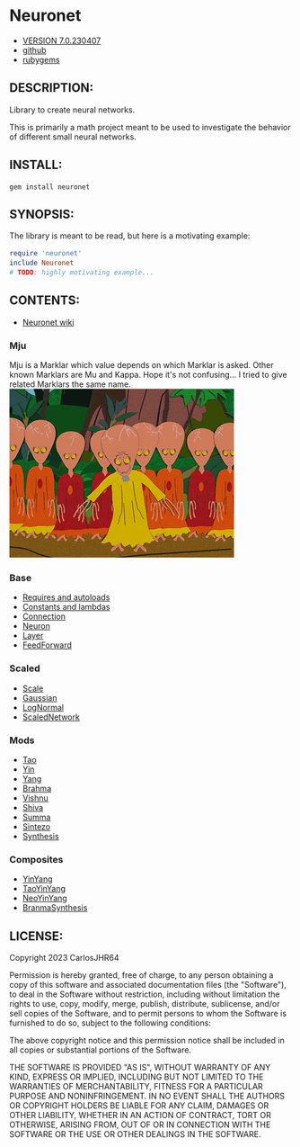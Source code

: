 # Neuronet

* [VERSION 7.0.230407](https://github.com/carlosjhr64/neuronet/releases)
* [github](https://github.com/carlosjhr64/neuronet)
* [rubygems](https://rubygems.org/gems/neuronet)

## DESCRIPTION:

Library to create neural networks.

This is primarily a math project meant to be used to investigate the behavior of
different small neural networks.

## INSTALL:
```console
gem install neuronet
```
## SYNOPSIS:

The library is meant to be read, but here is a motivating example:
```ruby
require 'neuronet'
include Neuronet
# TODO: highly motivating example...
```
## CONTENTS:

* [Neuronet wiki](https://github.com/carlosjhr64/neuronet/wiki)

### Mju

Mju is a Marklar which value depends on which Marklar is asked.
Other known Marklars are Mu and Kappa.
Hope it's not confusing...
I tried to give related Marklars the same name.
![Marklar](img/marklar.png)

### Base

* [Requires and autoloads](lib/neuronet.rb)
* [Constants and lambdas](lib/neuronet/constants.rb)
* [Connection](lib/neuronet/connection.rb)
* [Neuron](lib/neuronet/neuron.rb)
* [Layer](lib/neuronet/layer.rb)
* [FeedForward](lib/neuronet/feed_forward.rb)

### Scaled

* [Scale](lib/neuronet/scale.rb)
* [Gaussian](lib/neuronet/gaussian.rb)
* [LogNormal](lib/neuronet/log_normal.rb)
* [ScaledNetwork](lib/neuronet/scaled_network.rb)

### Mods

* [Tao](lib/neuronet/tao.rb)
* [Yin](lib/neuronet/yin.rb)
* [Yang](lib/neuronet/yang.rb)
* [Brahma](lib/neuronet/brahma.rb)
* [Vishnu](lib/neuronet/vishnu.rb)
* [Shiva](lib/neuronet/shiva.rb)
* [Summa](lib/neuronet/summa.rb)
* [Sintezo](lib/neuronet/sintezo.rb)
* [Synthesis](lib/neuronet/synthesis.rb)

### Composites

* [YinYang](lib/neuronet/yin_yang.rb)
* [TaoYinYang](lib/neuronet/tao_yin_yang.rb)
* [NeoYinYang](lib/neuronet/neo_yin_yang.rb)
* [BranmaSynthesis](lib/neuronet/brahma_synthesis.rb)

## LICENSE:

Copyright 2023 CarlosJHR64

Permission is hereby granted, free of charge,
to any person obtaining a copy of this software and
associated documentation files (the "Software"),
to deal in the Software without restriction,
including without limitation the rights
to use, copy, modify, merge, publish, distribute, sublicense, and/or sell
copies of the Software, and
to permit persons to whom the Software is furnished to do so,
subject to the following conditions:

The above copyright notice and this permission notice
shall be included in all copies or substantial portions of the Software.

THE SOFTWARE IS PROVIDED "AS IS",
WITHOUT WARRANTY OF ANY KIND, EXPRESS OR IMPLIED,
INCLUDING BUT NOT LIMITED TO THE WARRANTIES OF MERCHANTABILITY,
FITNESS FOR A PARTICULAR PURPOSE AND NONINFRINGEMENT.
IN NO EVENT SHALL THE AUTHORS OR COPYRIGHT HOLDERS BE LIABLE FOR ANY CLAIM,
DAMAGES OR OTHER LIABILITY, WHETHER IN AN ACTION OF CONTRACT,
TORT OR OTHERWISE, ARISING FROM, OUT OF OR IN CONNECTION WITH
THE SOFTWARE OR THE USE OR OTHER DEALINGS IN THE SOFTWARE.
